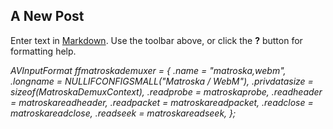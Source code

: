 ## A New Post

Enter text in [Markdown](http://daringfireball.net/projects/markdown/). Use the toolbar above, or click the **?** button for formatting help.


_AVInputFormat ffmatroskademuxer = {
    	.name           = "matroska,webm",
    	.longname      = NULLIFCONFIGSMALL("Matroska / WebM"),
    	.privdatasize = sizeof(MatroskaDemuxContext),
    	.readprobe     = matroskaprobe,
    	.readheader    = matroskareadheader,
    	.readpacket    = matroskareadpacket,
    	.readclose     = matroskareadclose,
    	.readseek      = matroskareadseek,
    };_